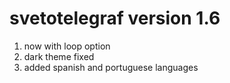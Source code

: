 # svetotelegraf version 1.6
1) now with loop option
2) dark theme fixed
3) added spanish and portuguese languages
